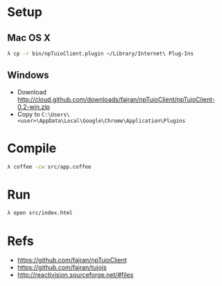 # Setup

## Mac OS X
```bash
λ cp -r bin/npTuioClient.plugin ~/Library/Internet\ Plug-Ins
```

## Windows
- Download http://cloud.github.com/downloads/fajran/npTuioClient/npTuioClient-0.2-win.zip
- Copy to `C:\Users\<user>\AppData\Local\Google\Chrome\Application\Plugins`

# Compile

```bash
λ coffee -cw src/app.coffee
```

# Run

```bash
λ open src/index.html
```


# Refs

- https://github.com/fajran/npTuioClient
- https://github.com/fajran/tuiojs
- http://reactivision.sourceforge.net/#files
